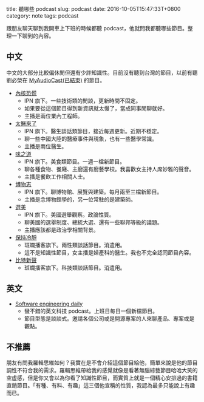 title: 聽哪些 podcast
slug: podcast
date: 2016-10-05T15:47:33T+0800
category: note
tags: podcast

跟朋友聊天聊到我開車上下班的時候都聽 podcast，他就問我都聽哪些節目。整理一下聊到的內容。

## 中文

中文的大部分比較偏休閒但還有少許知識性。目前沒有聽到台灣的節目，以前有聽劉必榮在 [MyAudioCast(已結束)](https://tzangms.com/the-record-of-myaudiocast/) 的節目。

* [內核恐慌](https://ipn.li/kernelpanic/)
    * IPN 旗下。一些技術類的閒談，更新時間不固定。
    * 如果要從這個節目得到新資訊就太慢了，當成同事閒聊就好。
    * 主播是兩位業內工程師。
* [太醫來了](https://ipn.li/taiyilaile/)
    * IPN 旗下。醫生談話類節目，接近每週更新。近期不穩定。
    * 聊一些中國大陸的醫療事件與現象，也有一些醫學常識。
    * 主播是兩位醫生。
* [味之道](https://ipn.li/weizhidao/)
    * IPN 旗下。美食類節目。一週一檔新節目。
    * 聊各種食物、餐廰、主廚還有廚藝學校。我喜歡女主持人席妙雅的聲音。
    * 主播是餐飲工作相關人士。
* [博物志](https://ipn.li/bowuzhi/)
    * IPN 旗下。聊博物館、展覽與建築。每月兩至三檔新節目。
    * 主播是念博物館學的，另一位常駐的是建築師。
* [選美](https://ipn.li/xuanmei/)
    * IPN 旗下。美國選舉觀察。政論性質。
    * 聊美國的選舉制度、總統大選、還有一些聯邦等級的議題。
    * 主播應該都是政治學相關背景。
* [保持冷靜](https://banlan.show/keepcalm/)
    * 斑斕播客旗下。兩性類談話節目。消遣用。
    * 這不是知識性節目，女主播是婦產科的醫生。我也不完全認同節目內容。
* [比特新聲](https://banlan.show/bitvoice/)
    * 斑斕播客旗下。科技類談話節目。消遣用。

## 英文

* [Software engineering daily](http://softwareengineeringdaily.com/)
    * 蠻不錯的英文科技 podcast。上班日每日一個新檔節目。
    * 節目型態是談談式。邀請各個公司或是開源專案的人來聊產品、專案或是觀點。

## 不推薦

朋友有問我羅輯思維如何？我實在是不會介紹這個節目給他，簡單來說是他的節目調性不符合我的需求。羅輯思維帶給我的感覺就像是看著無腦綜藝節目哈哈大笑的空虛感，但是你又會以為你看了知識性節目，而實質上就是一個精心安排過的書籍直銷節目。「有種、有料、有趣」這三個他宣稱的性質，我認為最多只能說上有趣而已。
